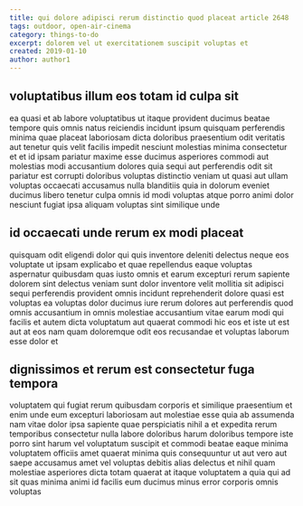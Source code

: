 ```yaml
---
title: qui dolore adipisci rerum distinctio quod placeat article 2648
tags: outdoor, open-air-cinema
category: things-to-do
excerpt: dolorem vel ut exercitationem suscipit voluptas et
created: 2019-01-10
author: author1
---
```


## voluptatibus illum eos totam id culpa sit

ea quasi et ab labore voluptatibus ut itaque provident ducimus beatae tempore quis omnis natus reiciendis incidunt ipsum quisquam perferendis minima quae placeat laboriosam dicta doloribus praesentium odit veritatis aut tenetur quis velit facilis impedit nesciunt molestias minima consectetur et et id ipsam pariatur maxime esse ducimus asperiores commodi aut molestias modi accusantium dolores quia sequi aut perferendis odit sit pariatur est corrupti doloribus voluptas distinctio veniam ut quasi aut ullam voluptas occaecati accusamus nulla blanditiis quia in dolorum eveniet ducimus libero tenetur culpa omnis id modi voluptas atque porro animi dolor nesciunt fugiat ipsa aliquam voluptas sint similique unde

## id occaecati unde rerum ex modi placeat

quisquam odit eligendi dolor qui quis inventore deleniti delectus neque eos voluptate ut ipsam explicabo et quae repellendus eaque voluptas aspernatur quibusdam quas iusto omnis et earum excepturi rerum sapiente dolorem sint delectus veniam sunt dolor inventore velit mollitia sit adipisci sequi perferendis provident omnis incidunt reprehenderit dolore quasi est voluptas ea voluptas dolor ducimus iure rerum dolores aut perferendis quod omnis accusantium in omnis molestiae accusantium vitae earum modi qui facilis et autem dicta voluptatum aut quaerat commodi hic eos et iste ut est aut at eos nam quam doloremque odit eos recusandae et voluptas laborum esse dolor et

## dignissimos et rerum est consectetur fuga tempora

voluptatem qui fugiat rerum quibusdam corporis et similique praesentium et enim unde eum excepturi laboriosam aut molestiae esse quia ab assumenda nam vitae dolor ipsa sapiente quae perspiciatis nihil a et expedita rerum temporibus consectetur nulla labore doloribus harum doloribus tempore iste porro sint harum vel voluptatum suscipit et commodi beatae eaque minima voluptatem officiis amet quaerat minima quis consequuntur ut aut vero aut saepe accusamus amet vel voluptas debitis alias delectus et nihil quam molestiae asperiores dicta totam quaerat at itaque voluptatem a quia qui ad sit quas minima animi id facilis eum ducimus minus error corporis omnis voluptas
